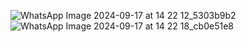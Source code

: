 
![WhatsApp Image 2024-09-17 at 14 22 12_5303b9b2](https://github.com/user-attachments/assets/6107578b-4514-4a9f-9598-25a7fe2d139d)
![WhatsApp Image 2024-09-17 at 14 22 18_cb0e51e8](https://github.com/user-attachments/assets/84fe389c-dda5-4b7b-9a2c-3520dfbbe5a7)
